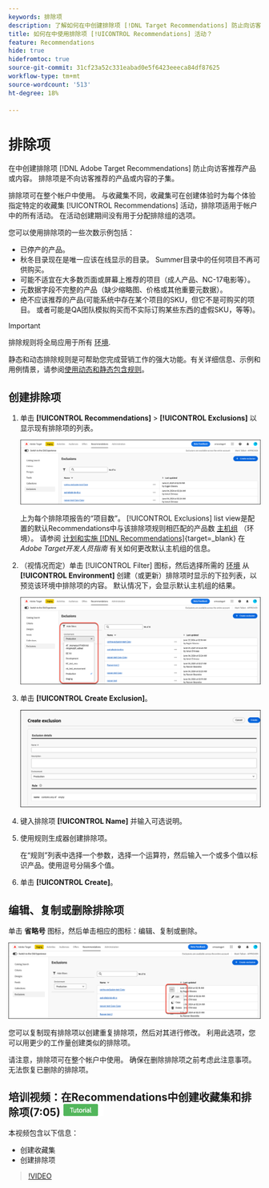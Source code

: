 ```yaml
---
keywords: 排除项
description: 了解如何在中创建排除项 [!DNL Target Recommendations] 防止向访客推荐产品或内容。
title: 如何在中使用排除项 [!UICONTROL Recommendations] 活动？
feature: Recommendations
hide: true
hidefromtoc: true
source-git-commit: 31cf23a52c331eabad0e5f6423eeeca84df87625
workflow-type: tm+mt
source-wordcount: '513'
ht-degree: 18%

---
```


# 排除项

在中创建排除项 [!DNL Adobe Target Recommendations] 防止向访客推荐产品或内容。 排除项是不向访客推荐的产品或内容的子集。

排除项可在整个帐户中使用。 与收藏集不同，收藏集可在创建体验时为每个体验指定特定的收藏集 [!UICONTROL Recommendations] 活动，排除项适用于帐户中的所有活动。 在活动创建期间没有用于分配排除组的选项。

您可以使用排除项的一些次数示例包括：

* 已停产的产品。
* 秋冬目录现在是唯一应该在线显示的目录。 Summer目录中的任何项目不再可供购买。
* 可能不适宜在大多数页面或屏幕上推荐的项目（成人产品、NC-17电影等）。
* 元数据字段不完整的产品（缺少缩略图、价格或其他重要元数据）。
* 绝不应该推荐的产品(可能系统中存在某个项目的SKU，但它不是可购买的项目。 或者可能是QA团队模拟购买而不实际订购某些东西的虚假SKU，等等)。

>[!IMPORTANT]
>
>排除规则将全局应用于所有 [环境](/help/main/administrating-target/environments.md).
>
>静态和动态排除规则是可帮助您完成营销工作的强大功能。有关详细信息、示例和用例情景，请参阅[使用动态和静态包含规则](/help/main/c-recommendations/c-algorithms/use-dynamic-and-static-inclusion-rules.md#concept_4CB5C0FA705D4E449BD0B37B3D987F9F)。

## 创建排除项

1. 单击 **[!UICONTROL Recommendations]** > **[!UICONTROL Exclusions]** 以显示现有排除项的列表。

   ![exclusions_list图像](assets/exclusions-list.png)

   上为每个排除项报告的“项目数”。 [!UICONTROL Exclusions] list view是配置的默认Recommendations中与该排除项规则相匹配的产品数 [主机组](/help/main/administrating-target/hosts.md) （环境）。 请参阅 [计划和实施 [!DNL Recommendations]](https://experienceleague.adobe.com/en/docs/target-dev/developer/recommendations){target=_blank} 在 *Adobe Target开发人员指南* 有关如何更改默认主机组的信息。

1. （视情况而定）单击 [!UICONTROL Filter] 图标，然后选择所需的 [环境](/help/main/administrating-target/environments.md) 从 **[!UICONTROL Environment]** 创建（或更新）排除项时显示的下拉列表，以预览该环境中排除项的内容。 默认情况下，会显示默认主机组的结果。

   ![创建排除项](/help/main/c-recommendations/c-products/assets/choose-environment.png)

1. 单击 **[!UICONTROL Create Exclusion]**。

   ![“创建排除项”对话框](/help/main/c-recommendations/c-products/assets/create-exclusion.png)

1. 键入排除项 **[!UICONTROL Name]** 并输入可选说明。

1. 使用规则生成器创建排除项。

   在“规则”列表中选择一个参数，选择一个运算符，然后输入一个或多个值以标识产品。使用逗号分隔多个值。

1. 单击 **[!UICONTROL Create]**。

<!-- ## Create an exclusion using Advanced Search

You can also create exclusions using [!UICONTROL Advanced Search] on the [Catalog Search](/help/main/c-recommendations/c-products/catalog-search.md#save-as) page ( [!UICONTROL Recommendations] > [!UICONTROL Catalog Search] > [!UICONTROL Advanced Search]). 

![Save as dialog](/help/main/c-recommendations/c-products/assets/save-as.png)

After creating a search using "id > contains," for example, you can then click [!UICONTROL Save As] > [!UICONTROL Exclusion].

>[!IMPORTANT]
>
>The [!UICONTROL Advanced Search] functionality is case-insensitive; however, products returned at the time of delivery are based on case-sensitive search. This mismatch might lead to confusion. Ensure that you consider case-sensitivity when you create exclusions based on results using the Advanced Search functionality. For example, if you perform a search for "Holiday," that initial search lists results containing "Holiday" and "holiday." If you then create an exclusion with the intent to exclude products containing "holiday," only products containing "holiday" are excluded. Products containing "Holiday" are not excluded. -->

## 编辑、复制或删除排除项

单击 **省略号** 图标，然后单击相应的图标：编辑、复制或删除。

![选项：编辑、复制和删除](/help/main/c-recommendations/c-products/assets/edit-copy-delete.png)

您可以复制现有排除项以创建重复排除项，然后对其进行修改。 利用此选项，您可以用更少的工作量创建类似的排除项。

请注意，排除项可在整个帐户中使用。 确保在删除排除项之前考虑此注意事项。 无法恢复已删除的排除项。

## 培训视频：在Recommendations中创建收藏集和排除项(7:05) ![教程徽章](/help/main/assets/tutorial.png)

本视频包含以下信息：

* 创建收藏集
* 创建排除项

>[!VIDEO](https://video.tv.adobe.com/v/27689)